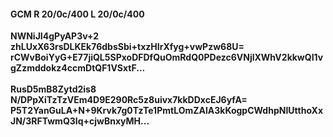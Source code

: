 #### GCM R 20/0c/400 L 20/0c/400
**NWNiJI4gPyAP3v+2**<br/>**zhLUxX63rsDLKEk76dbsSbi+txzHIrXfyg+vwPzw68U=**<br/>**rCWvBoiYyG+E77jiQL5SPxoDFDfQuOmRdQ0PDezc6VNjlXWhV2kkwQI1vgZzmddokz4ccmDtQF1VSxtF...**<br/><br/>
**RusD5mB8Zytd2is8**<br/>**N/DPpXiTzTzVEm4D9E290Rc5z8uivx7kkDDxcEJ6yfA=**<br/>**P5T2YanGuLA+N+9Krvk7g0TzTe1PmtLOmZAlA3kKogpCWdhpNIUtthoXxJN/3RFTwmQ3Iq+cjwBnxyMH...**